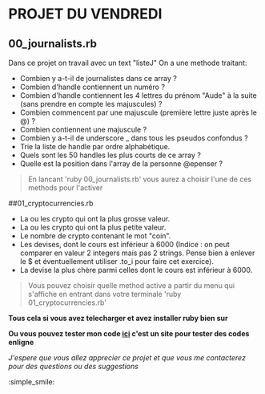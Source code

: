 # PROJET DU VENDREDI
## 00_journalists.rb
Dans ce projet on travail avec un text "listeJ" 
On a une methode traitant:

- Combien y a-t-il de journalistes dans ce array ?
- Combien d'handle contiennent un numéro ?
- Combien d'handle contiennent les 4 lettres du prénom "Aude" à la suite (sans prendre en compte les majuscules) ?
- Combien commencent par une majuscule (première lettre juste après le @) ?
- Combien contiennent une majuscule ?
- Combien y a-t-il de underscore _ dans tous les pseudos confondus ?
- Trie la liste de handle par ordre alphabétique.
- Quels sont les 50 handles les plus courts de ce array ?
- Quelle est la position dans l'array de la personne @epenser ?
> En lancant 'ruby 00_journalists.rb' vous aurez a choisir l'une de ces methods pour l'activer 

##01_cryptocurrencies.rb

- La ou les crypto qui ont la plus grosse valeur.
- La ou les crypto qui ont la plus petite valeur.
- Le nombre de crypto contenant le mot "coin".
- Les devises, dont le cours est inférieur à 6000 (Indice : on peut comparer en valeur 2 integers mais pas 2 strings. Pense bien à enlever le $ et éventuellement utiliser .to_i pour faire cet exercice).
- La devise la plus chère parmi celles dont le cours est inférieur à 6000.
> Vous pouvez choisir quelle method active a partir du menu qui s'affiche en entrant dans votre terminale 'ruby 01_cryptocurrencies.rb'

**Tous cela si vous avez telecharger et avez installer ruby bien sur**

**Ou vous pouvez tester mon code [ici](https://rextester.com/l/ruby_online_compiler) c'est un site pour tester des codes enligne**

_J'espere que vous allez apprecier ce projet et  que vous me contacterez pour des questions ou des suggestions_

:simple_smile:


